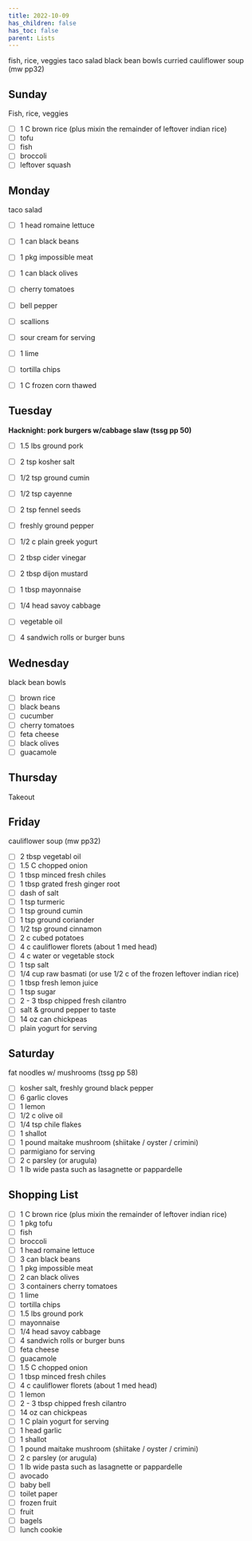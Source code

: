 ```yaml
---
title: 2022-10-09
has_children: false
has_toc: false
parent: Lists
---
```


fish, rice, veggies
taco salad
black bean bowls
curried cauliflower soup (mw pp32)


## Sunday
Fish, rice, veggies 
- [ ] 1 C brown rice (plus mixin the remainder of leftover indian rice)
- [ ] tofu
- [ ] fish
- [ ] broccoli 
- [ ] leftover squash

## Monday
taco salad
- [ ] 1 head romaine lettuce
- [ ] 1 can black beans
- [ ] 1 pkg impossible meat
- [ ] 1 can black olives
- [ ] cherry tomatoes
- [ ] bell pepper
- [ ] scallions
- [ ] sour cream for serving
- [ ] 1 lime
- [ ] tortilla chips
- [ ] 1 C frozen corn thawed


## Tuesday
**Hacknight: pork burgers w/cabbage slaw (tssg pp 50)**

- [ ] 1.5 lbs ground pork
- [ ] 2 tsp kosher salt
- [ ] 1/2 tsp ground cumin
- [ ] 1/2 tsp cayenne
- [ ] 2 tsp fennel seeds
- [ ] freshly ground pepper
- [ ] 1/2 c plain greek yogurt
- [ ] 2 tbsp cider vinegar
- [ ] 2 tbsp dijon mustard
- [ ] 1 tbsp mayonnaise
- [ ] 1/4 head savoy cabbage
- [ ] vegetable oil
- [ ] 4 sandwich rolls or burger buns


## Wednesday
black bean bowls

- [ ] brown rice
- [ ] black beans
- [ ] cucumber
- [ ] cherry tomatoes
- [ ] feta cheese
- [ ] black olives
- [ ] guacamole

## Thursday
Takeout

## Friday
cauliflower soup (mw pp32)
- [ ] 2 tbsp vegetabl oil
- [ ] 1.5 C chopped onion
- [ ] 1 tbsp minced fresh chiles
- [ ] 1 tbsp grated fresh ginger root
- [ ] dash of salt
- [ ] 1 tsp turmeric
- [ ] 1 tsp ground cumin
- [ ] 1 tsp ground coriander
- [ ] 1/2 tsp ground cinnamon
- [ ] 2 c cubed potatoes
- [ ] 4 c cauliflower florets (about 1 med head)
- [ ] 4 c water or vegetable stock
- [ ] 1 tsp salt
- [ ] 1/4 cup raw basmati (or use 1/2 c of the frozen leftover indian rice)
- [ ] 1 tbsp fresh lemon juice
- [ ] 1 tsp sugar
- [ ] 2 - 3 tbsp chipped fresh cilantro
- [ ] salt & ground pepper to taste
- [ ] 14 oz can chickpeas
- [ ] plain yogurt for serving

## Saturday
fat noodles w/ mushrooms (tssg pp 58)
- [ ] kosher salt, freshly ground black pepper
- [ ] 6 garlic cloves
- [ ] 1 lemon
- [ ] 1/2 c olive oil
- [ ] 1/4 tsp chile flakes
- [ ] 1 shallot
- [ ] 1 pound maitake mushroom (shiitake / oyster / crimini)
- [ ] parmigiano for serving
- [ ] 2 c parsley (or arugula)
- [ ] 1 lb wide pasta such as lasagnette or pappardelle

## Shopping List
- [ ] 1 C brown rice (plus mixin the remainder of leftover indian rice)
- [ ] 1 pkg tofu
- [ ] fish
- [ ] broccoli
- [ ] 1 head romaine lettuce
- [ ] 3 can black beans
- [ ] 1 pkg impossible meat
- [ ] 2 can black olives
- [ ] 3 containers cherry tomatoes
- [ ] 1 lime
- [ ] tortilla chips
- [ ] 1.5 lbs ground pork
- [ ] mayonnaise
- [ ] 1/4 head savoy cabbage
- [ ] 4 sandwich rolls or burger buns
- [ ] feta cheese
- [ ] guacamole
- [ ] 1.5 C chopped onion
- [ ] 1 tbsp minced fresh chiles
- [ ] 4 c cauliflower florets (about 1 med head)
- [ ] 1 lemon
- [ ] 2 - 3 tbsp chipped fresh cilantro
- [ ] 14 oz can chickpeas
- [ ] 1 C plain yogurt for serving
- [ ] 1 head garlic
- [ ] 1 shallot
- [ ] 1 pound maitake mushroom (shiitake / oyster / crimini)
- [ ] 2 c parsley (or arugula)
- [ ] 1 lb wide pasta such as lasagnette or pappardelle
- [ ] avocado
- [ ] baby bell
- [ ] toilet paper
- [ ] frozen fruit
- [ ] fruit
- [ ] bagels
- [ ] lunch cookie